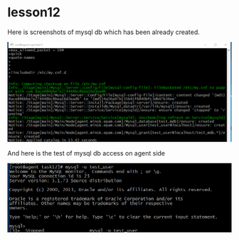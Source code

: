 # lesson12

Here is screenshots of mysql db which has been already created.

![](https://github.com/karotkin/lesson12/blob/master/1.png)

And here is the test of mysql db access on agent side

![](https://github.com/karotkin/lesson12/blob/master/2.png)
